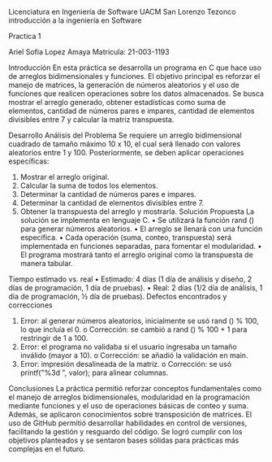 
Licenciatura en Ingeniería de Software
UACM San Lorenzo Tezonco
introducción a la ingeniería en Software

Practica 1


Ariel Sofia Lopez Amaya
Matricula: 21-003-1193






Introducción
En esta práctica se desarrolla un programa en C que hace uso de arreglos bidimensionales y funciones. El objetivo principal es reforzar el manejo de matrices, la generación de números aleatorios y el uso de funciones que realicen operaciones sobre los datos almacenados.
Se busca mostrar el arreglo generado, obtener estadísticas como suma de elementos, cantidad de números pares e impares, cantidad de elementos divisibles entre 7 y calcular la matriz transpuesta.


Desarrollo
Análisis del Problema
Se requiere un arreglo bidimensional cuadrado de tamaño máximo 10 x 10, el cual será llenado con valores aleatorios entre 1 y 100. Posteriormente, se deben aplicar operaciones específicas:
1.	Mostrar el arreglo original.
2.	Calcular la suma de todos los elementos.
3.	Determinar la cantidad de números pares e impares.
4.	Determinar la cantidad de elementos divisibles entre 7.
5.	Obtener la transpuesta del arreglo y mostrarla.
Solución Propuesta
La solución se implementa en lenguaje C.
•	Se utilizará la función rand () para generar números aleatorios.
•	El arreglo se llenará con una función específica.
•	Cada operación (suma, conteo, transpuesta) será implementada en funciones separadas, para fomentar el modularidad.
•	El programa mostrará tanto el arreglo original como la transpuesta de manera tabular.




Tiempo estimado vs. real
•	Estimado: 4 días (1 día de análisis y diseño, 2 días de programación, 1 día de pruebas).
•	Real: 2 días (1/2 día de análisis, 1 día de programación, ½ día de pruebas).
Defectos encontrados y correcciones
1.	Error: al generar números aleatorios, inicialmente se usó rand () % 100, lo que incluía el 0.
o	Corrección: se cambió a rand () % 100 + 1 para restringir de 1 a 100.
2.	Error: el programa no validaba si el usuario ingresaba un tamaño inválido (mayor a 10).
o	Corrección: se añadió la validación en main.
3.	Error: impresión desalineada de la matriz.
o	Corrección: se usó printf("%3d ", valor); para alinear columnas.




Conclusiones
La práctica permitió reforzar conceptos fundamentales como el manejo de arreglos bidimensionales, modularidad en la programación mediante funciones y el uso de operaciones básicas de conteo y suma. Además, se aplicaron conocimientos sobre transposición de matrices. El uso de GitHub permitió desarrollar habilidades en control de versiones, facilitando la gestión y resguardo del código.
Se logró cumplir con los objetivos planteados y se sentaron bases sólidas para prácticas más complejas en el futuro.


